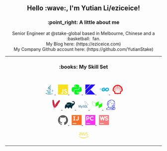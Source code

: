 <h2 align="center">Hello :wave:, I'm Yutian Li/eziceice!</h2>

<h3 align="center">:point_right: A little about me</h3>

<p align="center">
    Senior Engineer at @stake-global based in Melbourne,
    Chinese and 
    a :basketball: &nbsp;fan.
    <br> My Blog here: (https://eziceice.com)
    <br> My Company Github account here: (https://github.com/YutianStake)
</p>

<hr />

<h3 align="center">:books: My Skill Set</h3>

<br />

<p align="center">
    <a title="Java" href="https://github.com/eziceice?tab=repositories&language=java">
        <img alt="Java" height="32px" src="https://raw.githubusercontent.com/eziceice/eziceice/master/icons/java.svg" />
    </a>
    &nbsp;
    <a title="JavaScript" href="https://github.com/eziceice?tab=repositories&language=javascript">
        <img alt="Java Script" height="32px" src="https://raw.githubusercontent.com/eziceice/eziceice/master/icons/javascript.svg" />
    </a>
    &nbsp;
    <a title="Python" href="https://github.com/eziceice?tab=repositories&language=python">
        <img alt="Python" height="32px" src="https://raw.githubusercontent.com/eziceice/eziceice/master/icons/python.svg" />
    </a>
    &nbsp;
    <a title="Kotlin" href="https://github.com/eziceice?tab=repositories&language=kotlin">
        <img alt="Kotlin" height="32px" src="https://raw.githubusercontent.com/eziceice/eziceice/master/icons/kotlin.svg" />
    </a>
    &nbsp;
    <a title="Go" href="https://github.com/eziceice?tab=repositories&language=go">
        <img alt="Go" height="32px" src="https://raw.githubusercontent.com/eziceice/eziceice/master/icons/go.svg" />
    </a>
    &nbsp;
    <a title="Shell" href="https://github.com/eziceice?tab=repositories&language=shell">
        <img alt="Shell" height="32px" src="https://raw.githubusercontent.com/eziceice/eziceice/master/icons/shell.svg" />
    </a>
</p>

<p align="center">
    <a title="Apache Maven" href="https://maven.apache.org/">
        <img alt="Maven" height="32px" src="https://raw.githubusercontent.com/eziceice/eziceice/master/icons/maven.svg" />
    </a>
    &nbsp;
    <a title="Gradle" href="https://gradle.org/">
        <img alt="Gradle" height="32px" src="https://raw.githubusercontent.com/eziceice/eziceice/master/icons/gradle.svg" />
    </a>
    &nbsp;
    <a title="MySQL" href="https://www.mysql.com/">
        <img alt="MySQL" height="32px" src="https://raw.githubusercontent.com/eziceice/eziceice/master/icons/mysql.svg" />
    </a>
    &nbsp;
    <a title="BuildKite" href="https://www.buildkite.com/">
        <img alt="BuildKite" height="32px" src="https://raw.githubusercontent.com/eziceice/eziceice/master/icons/buildkite.svg" />
    </a>
    &nbsp;
    <a title="Jenkins" href="https://www.jenkins.io/">
        <img alt="Jenkins" height="32px" src="https://raw.githubusercontent.com/eziceice/eziceice/master/icons/jenkins.svg" />
    </a>
</p>

<p align="center">
    <a title="GitHub" href="https://github.com/">
        <img alt="GitHub" height="32px" src="https://raw.githubusercontent.com/eziceice/eziceice/master/icons/github.svg" />
    </a>
    &nbsp;
    <a title="IntelliJ IDEA" href="https://www.jetbrains.com/idea/">
        <img alt="IntelliJ IDEA" height="32px" src="https://raw.githubusercontent.com/eziceice/eziceice/master/icons/intellijidea.svg" />
    </a>
    &nbsp;
    <a title="PyCharm" href="https://www.jetbrains.com/pycharm/">
        <img alt="PyCharm" height="32px" src="https://raw.githubusercontent.com/eziceice/eziceice/master/icons/pycharm.svg" />
    </a>
    &nbsp;
    <a title="WebStorm" href="https://www.jetbrains.com/webstorm/">
        <img alt="WebStorm" height="32px" src="https://raw.githubusercontent.com/eziceice/eziceice/master/icons/webstorm.svg" />
    </a>
</p>

<p align="center">
    <a title="AWS" href="https://aws.amazon.com/">
        <img alt="GitHub" height="32px" src="https://raw.githubusercontent.com/eziceice/eziceice/master/icons/amazonaws.svg" />
    </a>
</p>

<hr />
